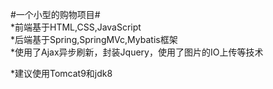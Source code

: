 #一个小型的购物项目#<br/>
*前端基于HTML,CSS,JavaScript<br/>
*后端基于Spring,SpringMVc,Mybatis框架<br/>
*使用了Ajax异步刷新，封装Jquery，使用了图片的IO上传等技术

*建议使用Tomcat9和jdk8
